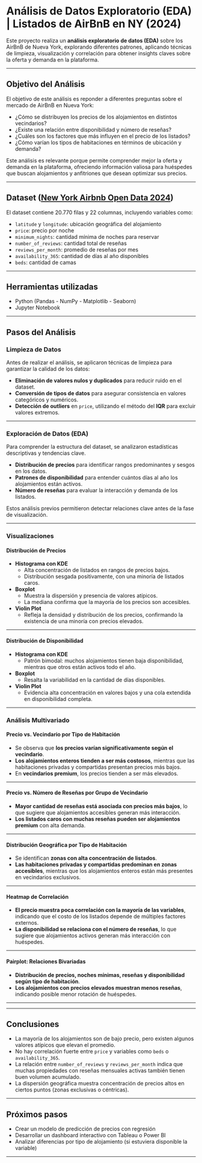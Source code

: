 # Análisis de Datos Exploratorio (EDA) | Listados de AirBnB en NY (2024)

Este proyecto realiza un **análisis exploratorio de datos (EDA)** sobre los AirBnB de Nueva York, explorando diferentes patrones, aplicando técnicas de limpieza, visualización y correlación para obtener insights claves sobre la oferta y demanda en la plataforma.

---

## Objetivo del Análisis
El objetivo de este análisis es reponder a diferentes preguntas sobre el mercado de AirBnB en Nueva York:

- ¿Cómo se distribuyen los precios de los alojamientos en distintos vecindarios?  
- ¿Existe una relación entre disponibilidad y número de reseñas?  
- ¿Cuáles son los factores que más influyen en el precio de los listados?  
- ¿Cómo varían los tipos de habitaciones en términos de ubicación y demanda?  

Este análisis es relevante porque permite comprender mejor la oferta y demanda en la plataforma, ofreciendo información valiosa para huéspedes que buscan alojamientos y anfitriones que desean optimizar sus precios.

---

## Dataset ([New York Airbnb Open Data 2024](https://www.kaggle.com/datasets/vrindakallu/new-york-dataset))

El dataset contiene 20.770 filas y 22 columnas, incluyendo variables como:

- `latitude` y `longitude`: ubicación geográfica del alojamiento
- `price`: precio por noche
- `minimum_nights`: cantidad mínima de noches para reservar
- `number_of_reviews`: cantidad total de reseñas
- `reviews_per_month`: promedio de reseñas por mes
- `availability_365`: cantidad de días al año disponibles
- `beds`: cantidad de camas

---

## Herramientas utilizadas

- Python (Pandas - NumPy - Matplotlib - Seaborn)
- Jupyter Notebook

---
## Pasos del Análisis  

### Limpieza de Datos  
Antes de realizar el análisis, se aplicaron técnicas de limpieza para garantizar la calidad de los datos:

- **Eliminación de valores nulos y duplicados** para reducir ruido en el dataset.  
- **Conversión de tipos de datos** para asegurar consistencia en valores categóricos y numéricos.  
- **Detección de outliers** en `price`, utilizando el método del **IQR** para excluir valores extremos.  

---

### Exploración de Datos (EDA)  
Para comprender la estructura del dataset, se analizaron estadísticas descriptivas y tendencias clave.  

- **Distribución de precios** para identificar rangos predominantes y sesgos en los datos.  
- **Patrones de disponibilidad** para entender cuántos días al año los alojamientos están activos.  
- **Número de reseñas** para evaluar la interacción y demanda de los listados.  

Estos análisis previos permitieron detectar relaciones clave antes de la fase de visualización.  

---

### Visualizaciones  

#### **Distribución de Precios**  
- **Histograma con KDE**  
  - Alta concentración de listados en rangos de precios bajos.  
  - Distribución sesgada positivamente, con una minoría de listados caros.  
- **Boxplot**  
  - Muestra la dispersión y presencia de valores atípicos.  
  - La mediana confirma que la mayoría de los precios son accesibles.  
- **Violin Plot**  
  - Refleja la densidad y distribución de los precios, confirmando la existencia de una minoría con precios elevados.  

---

#### **Distribución de Disponibilidad**  
- **Histograma con KDE**  
  - Patrón bimodal: muchos alojamientos tienen baja disponibilidad, mientras que otros están activos todo el año.  
- **Boxplot**  
  - Resalta la variabilidad en la cantidad de días disponibles.  
- **Violin Plot**  
  - Evidencia alta concentración en valores bajos y una cola extendida en disponibilidad completa.  

---

### **Análisis Multivariado**  

#### **Precio vs. Vecindario por Tipo de Habitación**  
- Se observa que **los precios varían significativamente según el vecindario**.  
- **Los alojamientos enteros tienden a ser más costosos**, mientras que las habitaciones privadas y compartidas presentan precios más bajos.  
- En **vecindarios premium**, los precios tienden a ser más elevados.  

---

#### **Precio vs. Número de Reseñas por Grupo de Vecindario**  
- **Mayor cantidad de reseñas está asociada con precios más bajos**, lo que sugiere que alojamientos accesibles generan más interacción.  
- **Los listados caros con muchas reseñas pueden ser alojamientos premium** con alta demanda.  

---

#### **Distribución Geográfica por Tipo de Habitación**  
- Se identifican **zonas con alta concentración de listados**.  
- **Las habitaciones privadas y compartidas predominan en zonas accesibles**, mientras que los alojamientos enteros están más presentes en vecindarios exclusivos.  

---

#### **Heatmap de Correlación**  
- **El precio muestra poca correlación con la mayoría de las variables**, indicando que el costo de los listados depende de múltiples factores externos.  
- **La disponibilidad se relaciona con el número de reseñas**, lo que sugiere que alojamientos activos generan más interacción con huéspedes.  

---

#### **Pairplot: Relaciones Bivariadas**  
- **Distribución de precios, noches mínimas, reseñas y disponibilidad según tipo de habitación**.  
- **Los alojamientos con precios elevados muestran menos reseñas**, indicando posible menor rotación de huéspedes.  

---
---

## Conclusiones

- La mayoría de los alojamientos son de bajo precio, pero existen algunos valores atípicos que elevan el promedio.
- No hay correlación fuerte entre `price` y variables como `beds` o `availability_365`.
- La relación entre `number_of_reviews` y `reviews_per_month` indica que muchas propiedades con reseñas mensuales activas también tienen buen volumen acumulado.
- La dispersión geográfica muestra concentración de precios altos en ciertos puntos (zonas exclusivas o céntricas).

---

## Próximos pasos

- Crear un modelo de predicción de precios con regresión
- Desarrollar un dashboard interactivo con Tableau o Power BI
- Analizar diferencias por tipo de alojamiento (si estuviera disponible la variable)

---
